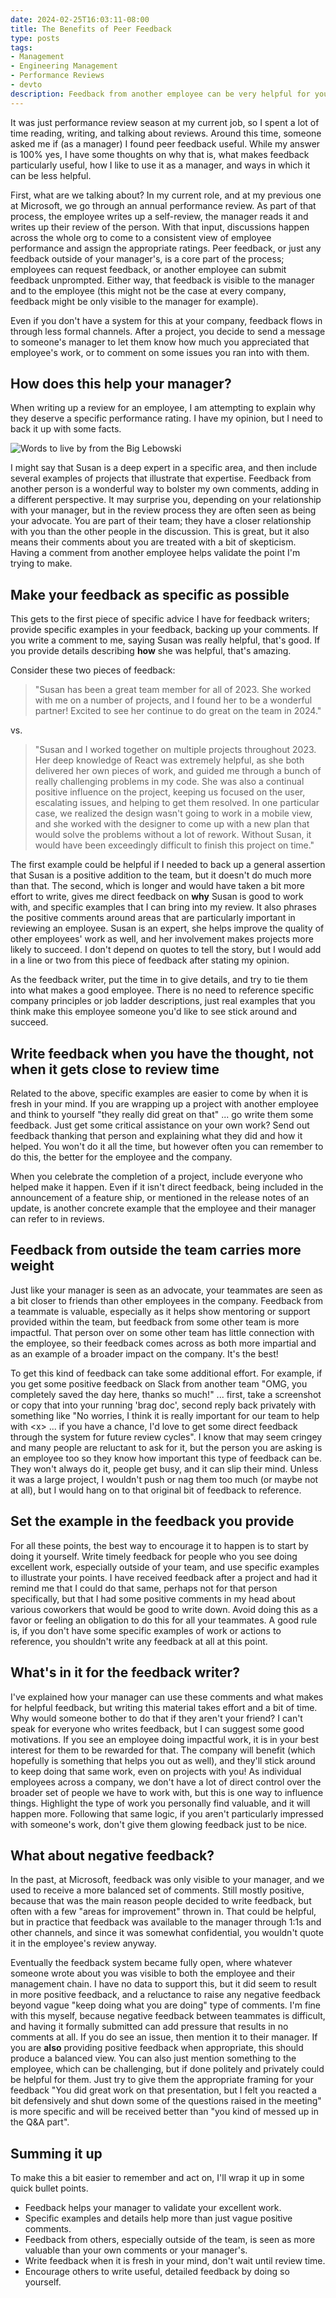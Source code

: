 ```yaml
---
date: 2024-02-25T16:03:11-08:00
title: The Benefits of Peer Feedback
type: posts
tags:
- Management
- Engineering Management
- Performance Reviews
- devto
description: Feedback from another employee can be very helpful for your performance review, but it is most useful if it is written with specific details about your work and it's impact.
---
```


It was just performance review season at my current job, so I spent a
lot of time reading, writing, and talking about reviews. Around this
time, someone asked me if (as a manager) I found peer feedback useful.
While my answer is 100% yes, I have some thoughts on why that is, what
makes feedback particularly useful, how I like to use it as a manager,
and ways in which it can be less helpful.

First, what are we talking about? In my current role, and at my previous
one at Microsoft, we go through an annual performance review. As part of
that process, the employee writes up a self-review, the manager reads it
and writes up their review of the person. With that input, discussions
happen across the whole org to come to a consistent view of employee
performance and assign the appropriate ratings. Peer feedback, or just
any feedback outside of your manager's, is a core part of the process;
employees can request feedback, or another employee can submit feedback
unprompted. Either way, that feedback is visible to the manager and to
the employee (this might not be the case at every company, feedback
might be only visible to the manager for example).

Even if you don't have a system for this at your company, feedback flows
in through less formal channels. After a project, you decide to send a
message to someone's manager to let them know how much you appreciated
that employee's work, or to comment on some issues you ran into with
them.

## How does this help your manager?

When writing up a review for an employee, I am attempting to explain why
they deserve a specific performance rating. I have my opinion, but I
need to back it up with some facts.

![Words to live by from the Big Lebowski](/images/opinion.jpg)

I might say that Susan is a deep expert in a specific area, and then include
several examples of projects that illustrate that expertise. Feedback from another person is a
wonderful way to bolster my own comments, adding in a different perspective. It may surprise you, depending on your relationship with
your manager, but in the review process they are often seen as being your advocate. You are part of their team; they have a closer
relationship with you than the other people in the discussion. This is great, but it also means their comments about you are treated with a bit
of skepticism. Having a comment from another employee helps validate the point I'm trying to make.

## Make your feedback as specific as possible

This gets to the first piece of specific advice I have for feedback
writers; provide specific examples in your feedback, backing up your
comments. If you write a comment to me, saying Susan was really helpful,
that's good. If you provide details describing **how** she was helpful,
that's amazing.

Consider these two pieces of feedback:

>"Susan has been a great team member for all of 2023. She worked with me
on a number of projects, and I found her to be a wonderful partner!
Excited to see her continue to do great on the team in 2024."

vs.

>"Susan and I worked together on multiple projects throughout 2023. Her
deep knowledge of React was extremely helpful, as she both delivered her
own pieces of work, and guided me through a bunch of really challenging
problems in my code. She was also a continual positive influence on the
project, keeping us focused on the user, escalating issues, and helping
to get them resolved. In one particular case, we realized the design
wasn't going to work in a mobile view, and she worked with the designer
to come up with a new plan that would solve the problems without a lot
of rework. Without Susan, it would have been exceedingly difficult to
finish this project on time."

The first example could be helpful if I needed to back up a general
assertion that Susan is a positive addition to the team, but it doesn't
do much more than that. The second, which is longer and would have taken
a bit more effort to write, gives me direct feedback on **why** Susan is
good to work with, and specific examples that I can bring into my
review. It also phrases the positive comments around areas that are
particularly important in reviewing an employee. Susan is an expert, she
helps improve the quality of other employees' work as well, and her
involvement makes projects more likely to succeed. I don't depend on
quotes to tell the story, but I would add in a line or two from this
piece of feedback after stating my opinion.

As the feedback writer, put the time in to give details, and try to tie
them into what makes a good employee. There is no need to reference
specific company principles or job ladder descriptions, just real
examples that you think make this employee someone you'd like to see
stick around and succeed.

## Write feedback when you have the thought, not when it gets close to review time

Related to the above, specific examples are easier to come by when it is
fresh in your mind. If you are wrapping up a project with another
employee and think to yourself "they really did great on that" ... go
write them some feedback. Just get some critical assistance on your own
work? Send out feedback thanking that person and explaining what they
did and how it helped. You won't do it all the time, but however often
you can remember to do this, the better for the employee and the
company.

When you celebrate the completion of a project, include
everyone who helped make it happen. Even if it isn't direct feedback,
being included in the announcement of a feature ship, or mentioned in
the release notes of an update, is another concrete example that the
employee and their manager can refer to in reviews.

## Feedback from outside the team carries more weight

Just like your manager is seen as an advocate, your teammates are seen
as a bit closer to friends than other employees in the company. Feedback
from a teammate is valuable, especially as it helps show mentoring or
support provided within the team, but feedback from some other team is
more impactful. That person over on some other team has little
connection with the employee, so their feedback comes across as both
more impartial and as an example of a broader impact on the company.
It's the best!

To get this kind of feedback can take some additional effort. For
example, if you get some positive feedback on Slack from another team
"OMG, you completely saved the day here, thanks so much!" ... first,
take a screenshot or copy that into your running 'brag doc', second
reply back privately with something like "No worries, I think it is
really important for our team to help with \<x\> ... if you have a
chance, I'd love to get some direct feedback through the system for
future review cycles". I know that may seem cringey and many people are
reluctant to ask for it, but the person you are asking is an employee
too so they know how important this type of feedback can be. They won't
always do it, people get busy, and it can slip their mind. Unless it was
a large project, I wouldn't push or nag them too much (or maybe not at
all), but I would hang on to that original bit of feedback to reference.

## Set the example in the feedback you provide

For all these points, the best way to encourage it to happen is to start
by doing it yourself. Write timely feedback for people who you see doing
excellent work, especially outside of your team, and use specific
examples to illustrate your points. I have received feedback after a
project and had it remind me that I could do that same, perhaps not for
that person specifically, but that I had some positive comments in my
head about various coworkers that would be good to write down. Avoid
doing this as a favor or feeling an obligation to do this for all your
teammates. A good rule is, if you don't have some specific examples of
work or actions to reference, you shouldn't write any feedback at all at
this point.

## What's in it for the feedback writer?

I've explained how your manager can use these comments and what makes
for helpful feedback, but writing this material takes effort and a bit
of time. Why would someone bother to do that if they aren't your friend?
I can't speak for everyone who writes feedback, but I can suggest some
good motivations. If you see an employee doing impactful work, it is in
your best interest for them to be rewarded for that. The company will
benefit (which hopefully is something that helps you out as well), and
they'll stick around to keep doing that same work, even on projects with
you! As individual employees across a company, we don't have a lot of
direct control over the broader set of people we have to work with, but
this is one way to influence things. Highlight the type of work you
personally find valuable, and it will happen more. Following that same
logic, if you aren't particularly impressed with someone's work, don't
give them glowing feedback just to be nice.

## What about negative feedback?

In the past, at Microsoft, feedback was only visible to your manager,
and we used to receive a more balanced set of comments. Still mostly
positive, because that was the main reason people decided to write
feedback, but often with a few "areas for improvement" thrown in. That
could be helpful, but in practice that feedback was available to the
manager through 1:1s and other channels, and since it was somewhat
confidential, you wouldn't quote it in the employee's review anyway.

Eventually the feedback system became fully open, where whatever someone
wrote about you was visible to both the employee and their management
chain. I have no data to support this, but it did seem to result in more
positive feedback, and a reluctance to raise any negative feedback
beyond vague "keep doing what you are doing" type of comments. I'm fine
with this myself, because negative feedback between teammates is
difficult, and having it formally submitted can add pressure that
results in no comments at all. If you do see an issue, then mention it
to their manager. If you are **also** providing positive feedback when
appropriate, this should produce a balanced view. You can also just
mention something to the employee, which can be challenging, but if done
politely and privately could be helpful for them. Just try to give them
the appropriate framing for your feedback "You did great work on that
presentation, but I felt you reacted a bit defensively and shut down
some of the questions raised in the meeting" is more specific and will
be received better than "you kind of messed up in the Q&A part".

## Summing it up

To make this a bit easier to remember and act on, I'll wrap it up in
some quick bullet points.

- Feedback helps your manager to validate your excellent work.
- Specific examples and details help more than just vague positive
  comments.
- Feedback from others, especially outside of the team, is seen as
  more valuable than your own comments or your manager's.
- Write feedback when it is fresh in your mind, don't wait until
  review time.
- Encourage others to write useful, detailed feedback by doing so
  yourself.
